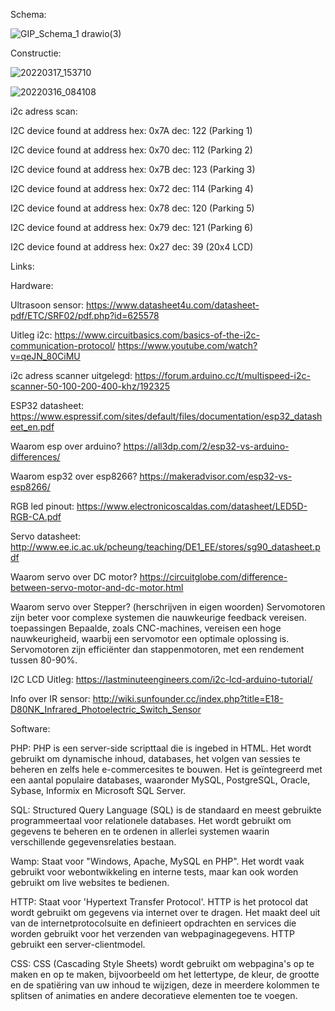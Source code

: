 Schema:

![GIP_Schema_1 drawio(3)](https://user-images.githubusercontent.com/84501094/158832059-2c38246a-ee87-4d1b-a5ea-6ecb2f757b86.png)


Constructie:

![20220317_153710](https://user-images.githubusercontent.com/84501094/158831652-27515a12-a5a2-4e21-90e3-08e90cfb2158.jpg)

![20220316_084108](https://user-images.githubusercontent.com/84501094/158831716-e211f728-fa38-4fbd-a081-2fcdf34e6a6c.jpg)



i2c adress scan: 

I2C device found at address hex: 0x7A dec: 122 (Parking 1)

I2C device found at address hex: 0x70 dec: 112 (Parking 2)

I2C device found at address hex: 0x7B dec: 123 (Parking 3)

I2C device found at address hex: 0x72 dec: 114 (Parking 4)

I2C device found at address hex: 0x78 dec: 120 (Parking 5)

I2C device found at address hex: 0x79 dec: 121 (Parking 6)

I2C device found at address hex: 0x27 dec: 39 (20x4 LCD)

Links:

Hardware:

Ultrasoon sensor:
https://www.datasheet4u.com/datasheet-pdf/ETC/SRF02/pdf.php?id=625578

Uitleg i2c:
https://www.circuitbasics.com/basics-of-the-i2c-communication-protocol/
https://www.youtube.com/watch?v=qeJN_80CiMU

i2c adress scanner uitgelegd:
https://forum.arduino.cc/t/multispeed-i2c-scanner-50-100-200-400-khz/192325

ESP32 datasheet:
https://www.espressif.com/sites/default/files/documentation/esp32_datasheet_en.pdf

Waarom esp over arduino?
https://all3dp.com/2/esp32-vs-arduino-differences/

Waarom esp32 over esp8266?
https://makeradvisor.com/esp32-vs-esp8266/

RGB led pinout:
https://www.electronicoscaldas.com/datasheet/LED5D-RGB-CA.pdf

Servo datasheet:
http://www.ee.ic.ac.uk/pcheung/teaching/DE1_EE/stores/sg90_datasheet.pdf

Waarom servo over DC motor? 
https://circuitglobe.com/difference-between-servo-motor-and-dc-motor.html

Waarom servo over Stepper? (herschrijven in eigen woorden)
Servomotoren zijn beter voor complexe systemen die nauwkeurige feedback vereisen. toepassingen Bepaalde, zoals CNC-machines, vereisen een hoge nauwkeurigheid, waarbij een servomotor een optimale oplossing is. Servomotoren zijn efficiënter dan stappenmotoren, met een rendement tussen 80-90%.

I2C LCD Uitleg: 
https://lastminuteengineers.com/i2c-lcd-arduino-tutorial/

Info over IR sensor:
http://wiki.sunfounder.cc/index.php?title=E18-D80NK_Infrared_Photoelectric_Switch_Sensor

Software:

PHP: 
PHP is een server-side scripttaal die is ingebed in HTML. Het wordt gebruikt om dynamische inhoud, databases, het volgen van sessies te beheren en zelfs hele e-commercesites te bouwen. Het is geïntegreerd met een aantal populaire databases, waaronder MySQL, PostgreSQL, Oracle, Sybase, Informix en Microsoft SQL Server.

SQL:
Structured Query Language (SQL) is de standaard en meest gebruikte programmeertaal voor relationele databases. Het wordt gebruikt om gegevens te beheren en te ordenen in allerlei systemen waarin verschillende gegevensrelaties bestaan.

Wamp:
Staat voor "Windows, Apache, MySQL en PHP". Het wordt vaak gebruikt voor webontwikkeling en interne tests, maar kan ook worden gebruikt om live websites te bedienen.

HTTP:
Staat voor 'Hypertext Transfer Protocol'. HTTP is het protocol dat wordt gebruikt om gegevens via internet over te dragen. Het maakt deel uit van de internetprotocolsuite en definieert opdrachten en services die worden gebruikt voor het verzenden van webpaginagegevens. HTTP gebruikt een server-clientmodel.

CSS:
CSS (Cascading Style Sheets) wordt gebruikt om webpagina's op te maken en op te maken, bijvoorbeeld om het lettertype, de kleur, de grootte en de spatiëring van uw inhoud te wijzigen, deze in meerdere kolommen te splitsen of animaties en andere decoratieve elementen toe te voegen.





